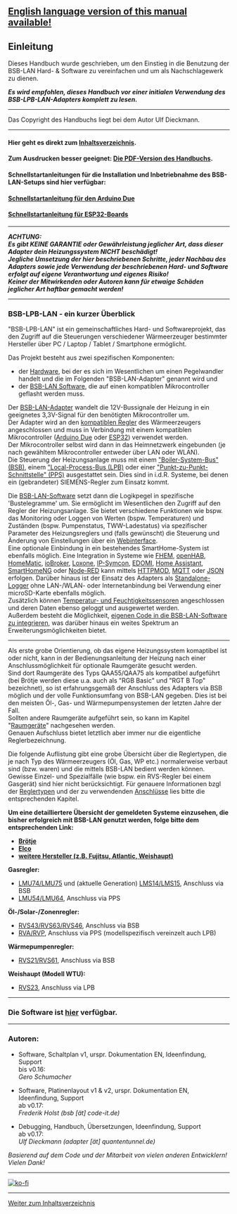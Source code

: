 <h2><b><a href="https://1coderookie.github.io/BSB-LPB-LAN_EN">English language version of this manual available!</a></b></h2>  
   
## Einleitung  

Dieses Handbuch wurde geschrieben, um den Einstieg in die Benutzung der BSB-LAN Hard- & Software zu vereinfachen und um als Nachschlagewerk zu dienen.  

***Es wird empfohlen, dieses Handbuch vor einer initialen Verwendung des BSB-LPB-LAN-Adapters komplett zu lesen.***    
    
---  
  
Das Copyright des Handbuchs liegt bei dem Autor Ulf Dieckmann.
  
---  
    
#### Hier geht es direkt zum [Inhaltsverzeichnis](inhaltsverzeichnis.md).   
    
#### Zum Ausdrucken besser geeignet: [Die PDF-Version des Handbuchs](https://github.com/1coderookie/BSB-LPB-LAN/raw/master/Handbuch_BSB-LPB-LAN-Adapter.pdf).  
  
#### Schnellstartanleitungen für die Installation und Inbetriebnahme des BSB-LAN-Setups sind hier verfügbar:
#### [Schnellstartanleitung für den Arduino Due](SSA_DUE.md)
#### [Schnellstartanleitung für ESP32-Boards](SSA_ESP32.md)
  
---  

***ACHTUNG:  
Es gibt KEINE GARANTIE oder Gewährleistung jeglicher Art, dass dieser Adapter dein Heizungssystem NICHT beschädigt!  
Jegliche Umsetzung der hier beschriebenen Schritte, jeder Nachbau des Adapters sowie jede Verwendung der beschriebenen Hard- und Software erfolgt auf eigene Verantwortung und eigenes Risiko!  
Keiner der Mitwirkenden oder Autoren kann für etwaige Schäden jeglicher Art haftbar gemacht werden!***   

---
  
### BSB-LPB-LAN - ein kurzer Überblick   

"BSB-LPB-LAN" ist ein gemeinschaftliches Hard- und Softwareprojekt, das den Zugriff auf die Steuerungen verschiedener Wärmeerzeuger bestimmter Hersteller über PC / Laptop / Tablet / Smartphone ermöglicht.  
  
Das Projekt besteht aus zwei spezifischen Komponenten:  
- der [Hardware](kap01.md), bei der es sich im Wesentlichen um einen Pegelwandler handelt und die im Folgenden "BSB-LAN-Adapter" genannt wird und  
- der [BSB-LAN Software](kap02.md), die auf einen kompatiblen Mikrocontroller geflasht werden muss.  
    
Der [BSB-LAN-Adapter](kap01.md#11-adapter) wandelt die 12V-Bussignale der Heizung in ein geeignetes 3,3V-Signal für den benötigten Mikrocontroller um.  
Der Adapter wird an den [kompatiblen Regler](kap10.md) des Wärmeerzeugers angeschlossen und muss in Verbindung mit einem kompatiblen Mikrocontroller ([Arduino Due](kap01.md#12-arduino-due) oder [ESP32](kap01.md#13-esp32)) verwendet werden.  
Der Mikrocontroller selbst wird dann in das Heimnetzwerk eingebunden (je nach gewähltem Mikrocontroller entweder über LAN oder WLAN).   
Die Steuerung der Heizungsanlage muss mit einem ["Boiler-System-Bus" (BSB)](kap10.md#1011-bsb), einem ["Local-Process-Bus (LPB)](kap10.md#1012-lpb) oder einer ["Punkt-zu-Punkt-Schnittstelle" (PPS)](kap10.md#1013-pps-schnittstelle) ausgestattet sein. Dies sind in i.d.R. Systeme, bei denen ein (gebrandeter) SIEMENS-Regler zum Einsatz kommt.

Die [BSB-LAN-Software](kap02.md) setzt dann die Logikpegel in spezifische 'Bustelegramme' um. Sie ermöglicht im Wesentlichen den Zugriff auf den Regler der Heizungsanlage. Sie bietet verschiedene Funktionen wie bspw. das Monitoring oder Loggen von Werten (bspw. Temperaturen) und Zuständen (bspw. Pumpenstatus, TWW-Ladestatus) via spezifischer Parameter des Heizungsreglers und (falls gewünscht) die Steuerung und Änderung von Einstellungen über ein [Webinterface](kap04.md).  
Eine optionale Einbindung in ein bestehendes SmartHome-System ist ebenfalls möglich. Eine Integration in Systeme wie [FHEM](kap08.md#81-fhem), [openHAB](kap08.md#82-openhab), [HomeMatic](kap08.md#83-homematic-eq3), [ioBroker](kap08.md#84-iobroker), [Loxone](kap08.md#85-loxone), [IP-Symcon](kap08.md#86-ip-symcon), [EDOMI](kap08.md#810-edomi), [Home Assistant](kap08.md#811-home-assistant), [SmartHomeNG](kap08.md#812-smarthomeng) oder [Node-RED](kap08.md#813-node-red) kann mittels [HTTPMOD](kap08.md#812-einbindung-mittels-httpmod-modul), [MQTT](kap05.md#52-mqtt) oder [JSON](kap05.md#53-json) erfolgen. 
Darüber hinaus ist der Einsatz des Adapters als [Standalone-Logger](kap06.md#61-loggen-von-daten) ohne LAN-/WLAN- oder Internetanbindung bei Verwendung einer microSD-Karte ebenfalls möglich.  
Zusätzlich können [Temperatur- und Feuchtigkeitssensoren](kap07.md#71-verwendung-optionaler-sensoren-dht22-ds18b20-bme280) angeschlossen und deren Daten ebenso geloggt und ausgewertet werden.  
Außerdem besteht die Möglichkeit, [eigenen Code in die BSB-LAN-Software zu integrieren](kap06.md#68-eigenen-code-in-bsb-lan-einbinden), was darüber hinaus ein weites Spektrum an Erweiterungsmöglichkeiten bietet.  
  
---  
  
Als erste grobe Orientierung, ob das eigene Heizungssystem komaptibel ist oder nicht, kann in der Bedienungsanleitung der Heizung nach einer Anschlussmöglichkeit für optionale Raumgeräte gesucht werden.  
Sind dort Raumgeräte des Typs QAA55/QAA75 als kompatibel aufgeführt (bei Brötje werden diese u.a. auch als "RGB Basic" und "RGT B Top" bezeichnet), so ist erfahrungsgemäß der Anschluss des Adapters via BSB möglich und der volle Funktionsumfang von BSB-LAN gegeben. Dies ist bei den meisten Öl-, Gas- und Wärmepumpensystemen der letzten Jahre der Fall.  
Sollten andere Raumgeräte aufgeführt sein, so kann im Kapitel "[Raumgeräte](kap10.md#105-konventionelle-raumgeräte-für-die-aufgeführten-reglertypen)" nachgesehen werden.  
Genauen Aufschluss bietet letztlich aber immer nur die eigentliche Reglerbezeichnung.  
      
Die folgende Auflistung gibt eine grobe Übersicht über die Reglertypen, die je nach Typ des Wärmeerzeugers (Öl, Gas, WP etc.) normalerweise verbaut sind (bzw. waren) und die mittels BSB-LAN bedient werden können. Gewisse Einzel- und Spezialfälle (wie bspw. ein RVS-Regler bei einem Gasgerät) sind hier nicht berücksichtigt. Für genauere Informationen bzgl der [Reglertypen](kap10.md#102-detaillierte-beschreibung-der-kompatiblen-regler) und der zu verwendenden [Anschlüsse](kap03.md#31-anschluss-des-adapters) lies bitte die entsprechenden Kapitel.
  
**Um eine detailliertere Übersicht der gemeldeten Systeme einzusehen, die bisher erfolgreich mit BSB-LAN genutzt werden, folge bitte dem entsprechenden Link:**  
- **[Brötje](kap11.md#111-brötje)**
- **[Elco](kap11.md#112-elco)**
- **[weitere Hersteller (z.B. Fujitsu, Atlantic, Weishaupt)](kap11.md#113-weitere-hersteller)**       
  
**Gasregler:**  
- [LMU74/LMU75](kap10.md#10211-lmu-regler) und (aktuelle Generation) [LMS14/LMS15](kap10.md#10212-lms-regler), Anschluss via BSB  
- [LMU54/LMU64](kap10.md#10211-lmu-regler), Anschluss via PPS   
   
**Öl-/Solar-/Zonenregler:**  
- [RVS43/RVS63/RVS46](kap10.md#10222-rvs-regler), Anschluss via BSB  
- [RVA/RVP](kap10.md#10221-rva--und-rvp-regler), Anschluss via PPS (modellspezifisch vereinzelt auch LPB)  
   
**Wärmepumpenregler:**  
- [RVS21/RVS61](kap10.md#10222-rvs-regler), Anschluss via BSB  
   
**Weishaupt (Modell WTU):**  
- [RVS23](kap10.md#10222-rvs-regler), Anschluss via LPB    
   
---
     
### Die Software ist [hier](https://github.com/fredlcore/BSB-LAN) verfügbar.  

---  

### Autoren:   

-   Software, Schaltplan v1, urspr. Dokumentation EN, Ideenfindung, Support  
    bis v0.16:  
    *Gero Schumacher*

-   Software, Platinenlayout v1 & v2, urspr. Dokumentation EN, Ideenfindung, Support  
    ab v0.17:  
    *Frederik Holst (bsb \[ät\] code-it.de)*

-   Debugging, Handbuch, Übersetzungen, Ideenfindung, Support  
    ab v0.17:  
    *Ulf Dieckmann (adapter \[ät\] quantentunnel.de)*

*Basierend auf dem Code und der Mitarbeit von vielen anderen
Entwicklern! Vielen Dank!*  
      
    
---

[![ko-fi](https://ko-fi.com/img/githubbutton_sm.svg)](https://ko-fi.com/U6U5NPB51)    
    
    

---
    
[Weiter zum Inhaltsverzeichnis](inhaltsverzeichnis.md)  


